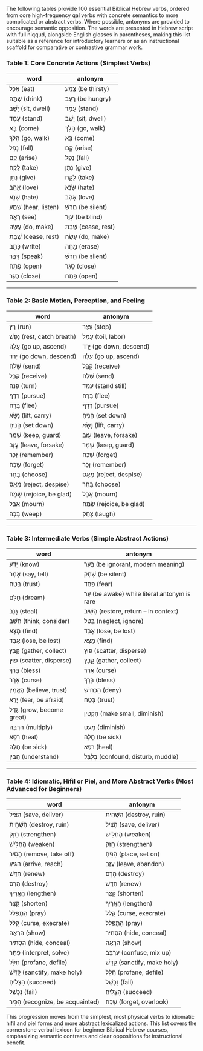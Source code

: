 The following tables provide 100 essential Biblical Hebrew verbs, ordered from core high-frequency qal verbs with concrete semantics to more complicated or abstract verbs. Where possible, antonyms are provided to encourage semantic opposition. The words are presented in Hebrew script with full niqqud, alongside English glosses in parentheses, making this list suitable as a reference for introductory learners or as an instructional scaffold for comparative or contrastive grammar work.

### Table 1: Core Concrete Actions (Simplest Verbs)

| word | antonym |
|------------------|----------------------------------------|
| אָכַל (eat) | צָמַע (be thirsty) |
| שָׁתָה (drink) | רָעֵב (be hungry) |
| יָשַׁב (sit, dwell)| עָמַד (stand) |
| עָמַד (stand) | יָשַׁב (sit, dwell) |
| בָּא (come) | הָלַךְ (go, walk) |
| הָלַךְ (go, walk) | בָּא (come) |
| נָפַל (fall) | קָם (arise) |
| קָם (arise) | נָפַל (fall) |
| לָקַח (take) | נָתַן (give) |
| נָתַן (give) | לָקַח (take) |
| אָהַב (love) | שָׂנֵא (hate) |
| שָׂנֵא (hate) | אָהַב (love) |
| שָׁמַע (hear, listen)| חָרַשׁ (be silent) |
| רָאָה (see) | עִוֵּר (be blind) |
| עָשָׂה (do, make) | שָׁבַת (cease, rest) |
| שָׁבַת (cease, rest) | עָשָׂה (do, make) |
| כָּתַב (write) | מָחָה (erase) |
| דִּבֶּר (speak) | חָרַשׁ (be silent) |
| פָּתַח (open) | סָגַר (close) |
| סָגַר (close) | פָּתַח (open) |

______________________________________________________________________

### Table 2: Basic Motion, Perception, and Feeling

| word | antonym |
|---------------------|------------------------------------------|
| רָץ (run) | עָצַר (stop) |
| נָפַשׁ (rest, catch breath)| עָמַל (toil, labor) |
| עָלָה (go up, ascend)| יָרַד (go down, descend) |
| יָרַד (go down, descend) | עָלָה (go up, ascend) |
| שָׁלַח (send) | קִבֵּל (receive) |
| קִבֵּל (receive) | שָׁלַח (send) |
| פָּנָה (turn) | עָמַד (stand still) |
| רְדַף (pursue) | בָּרַח (flee) |
| בָּרַח (flee) | רְדַף (pursue) |
| נָשָׂא (lift, carry) | הֵנִיחַ (set down) |
| הֵנִיחַ (set down) | נָשָׂא (lift, carry) |
| שָׁמַר (keep, guard) | עָזַב (leave, forsake) |
| עָזַב (leave, forsake)| שָׁמַר (keep, guard) |
| זָכַר (remember) | שָׁכַח (forget) |
| שָׁכַח (forget) | זָכַר (remember) |
| בָּחַר (choose) | מָאַס (reject, despise) |
| מָאַס (reject, despise)| בָּחַר (choose) |
| שָׂמַח (rejoice, be glad)| אָבַל (mourn) |
| אָבַל (mourn) | שָׂמַח (rejoice, be glad) |
| בָּכָה (weep) | צָחַק (laugh) |

______________________________________________________________________

### Table 3: Intermediate Verbs (Simple Abstract Actions)

| word | antonym |
|-------------------------------|----------------------------------------------|
| יָדַע (know) | בִּעֵר (be ignorant, modern meaning) |
| אָמַר (say, tell) | שָׁתַק (be silent) |
| בָּטַח (trust) | פָּחַד (fear) |
| חָלַם (dream) | עָר (be awake) while literal antonym is rare |
| גָּנַב (steal) | הֵשִׁיב (restore, return – in context) |
| חָשַׁב (think, consider) | בָּטַל (neglect, ignore) |
| מָצָא (find) | אָבַד (lose, be lost) |
| אָבַד (lose, be lost) | מָצָא (find) |
| קָבַץ (gather, collect) | פּוּץ (scatter, disperse) |
| פּוּץ (scatter, disperse) | קָבַץ (gather, collect) |
| בָּרַךְ (bless) | אָרַר (curse) |
| אָרַר (curse) | בָּרַךְ (bless) |
| הֶאֱמִין (believe, trust) | הִכְחִישׁ (deny) |
| יָרֵא (fear, be afraid) | בָּטַח (trust) |
| גָּדַל (grow, become great) | הִקְטִין (make small, diminish) |
| הִרְבָּה (multiply) | מִעֵט (diminish) |
| רִפֵּא (heal) | חָלָה (be sick) |
| חָלָה (be sick) | רִפֵּא (heal) |
| הֵבִין (understand) | בִּלְבֵּל (confound, disturb, muddle) |

______________________________________________________________________

### Table 4: Idiomatic, Hifil or Piel, and More Abstract Verbs (Most Advanced for Beginners)

| word | antonym |
|--------------------------------|---------------------------------------------------|
| הִצִּיל (save, deliver) | הִשְׁחִית (destroy, ruin) |
| הִשְׁחִית (destroy, ruin) | הִצִּיל (save, deliver) |
| חִזֵּק (strengthen) | הֶחְלִישׁ (weaken) |
| הֶחְלִישׁ (weaken) | חִזֵּק (strengthen) |
| הֵסִיר (remove, take off) | הִנִּיחַ (place, set on) |
| הִגִּיעַ (arrive, reach) | עָזַב (leave, abandon) |
| חִדֵּשׁ (renew) | הִרְס (destroy) |
| הִרְס (destroy) | חִדֵּשׁ (renew) |
| הֶאֱרִיךְ (lengthen) | קִצֵּר (shorten) |
| קִצֵּר (shorten) | הֶאֱרִיךְ (lengthen) |
| הִתְפַּלֵּל (pray) | קִלֵּל (curse, execrate) |
| קִלֵּל (curse, execrate) | הִתְפַּלֵּל (pray) |
| הִרְאָה (show) | הִסְתִּיר (hide, conceal) |
| הִסְתִּיר (hide, conceal) | הִרְאָה (show) |
| פִּתֵּר (interpret, solve) | עִרְבֵּב (confuse, mix up) |
| חִלֵּל (profane, defile) | קִדֵּשׁ (sanctify, make holy) |
| קִדֵּשׁ (sanctify, make holy) | חִלֵּל (profane, defile) |
| הִצְלִיחַ (succeed) | נִכְשַׁל (fail) |
| נִכְשַׁל (fail) | הִצְלִיחַ (succeed) |
| הִכִּיר (recognize, be acquainted)| שָׁכַח (forget, overlook) |

This progression moves from the simplest, most physical verbs to idiomatic hifil and piel forms and more abstract lexicalized actions. This list covers the cornerstone verbal lexicon for beginner Biblical Hebrew courses, emphasizing semantic contrasts and clear oppositions for instructional benefit.
